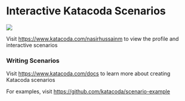 # Interactive Katacoda Scenarios

[![](http://shields.katacoda.com/katacoda/nasirhussainm/count.svg)](https://www.katacoda.com/nasirhussainm "Get your profile on Katacoda.com")

Visit https://www.katacoda.com/nasirhussainm to view the profile and interactive scenarios

### Writing Scenarios
Visit https://www.katacoda.com/docs to learn more about creating Katacoda scenarios

For examples, visit https://github.com/katacoda/scenario-example
